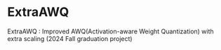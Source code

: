 # ExtraAWQ
ExtraAWQ : Improved AWQ(Activation-aware Weight Quantization) with extra scaling (2024 Fall graduation project)
